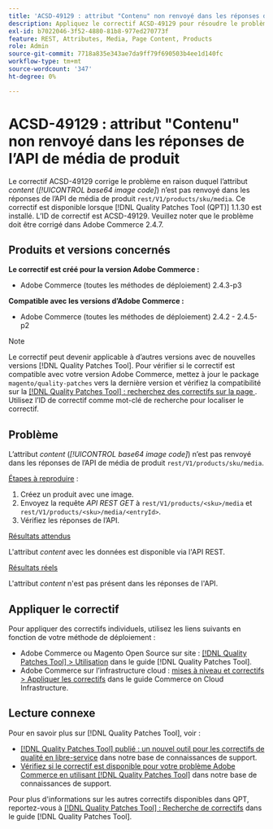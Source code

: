 ```yaml
---
title: 'ACSD-49129 : attribut "Contenu" non renvoyé dans les réponses de l’API de média de produit'
description: Appliquez le correctif ACSD-49129 pour résoudre le problème Adobe Commerce en raison duquel l’attribut *content* (*code image base64*) n’est pas renvoyé dans les réponses de l’API média du produit "rest/V1/products/sku/media".
exl-id: b7022046-3f52-4880-81b8-977ed270773f
feature: REST, Attributes, Media, Page Content, Products
role: Admin
source-git-commit: 7718a835e343ae7da9ff79f690503b4ee1d140fc
workflow-type: tm+mt
source-wordcount: '347'
ht-degree: 0%

---
```


# ACSD-49129 : attribut &quot;Contenu&quot; non renvoyé dans les réponses de l’API de média de produit

Le correctif ACSD-49129 corrige le problème en raison duquel l’attribut *content* (*[!UICONTROL base64 image code]*) n’est pas renvoyé dans les réponses de l’API de média de produit `rest/V1/products/sku/media`. Ce correctif est disponible lorsque [!DNL Quality Patches Tool (QPT)] 1.1.30 est installé. L’ID de correctif est ACSD-49129. Veuillez noter que le problème doit être corrigé dans Adobe Commerce 2.4.7.

## Produits et versions concernés

**Le correctif est créé pour la version Adobe Commerce :**

* Adobe Commerce (toutes les méthodes de déploiement) 2.4.3-p3

**Compatible avec les versions d’Adobe Commerce :**

* Adobe Commerce (toutes les méthodes de déploiement) 2.4.2 - 2.4.5-p2

>[!NOTE]
>
>Le correctif peut devenir applicable à d’autres versions avec de nouvelles versions [!DNL Quality Patches Tool]. Pour vérifier si le correctif est compatible avec votre version Adobe Commerce, mettez à jour le package `magento/quality-patches` vers la dernière version et vérifiez la compatibilité sur la [[!DNL Quality Patches Tool] : recherchez des correctifs sur la page ](https://experienceleague.adobe.com/tools/commerce-quality-patches/index.html). Utilisez l’ID de correctif comme mot-clé de recherche pour localiser le correctif.

## Problème

L’attribut *content* (*[!UICONTROL base64 image code]*) n’est pas renvoyé dans les réponses de l’API de média de produit `rest/V1/products/sku/media`.

<u>Étapes à reproduire</u> :

1. Créez un produit avec une image.
1. Envoyez la requête *API REST GET* à `rest/V1/products/<sku>/media` et `rest/V1/products/<sku>/media/<entryId>`.
1. Vérifiez les réponses de l’API.

<u>Résultats attendus</u>

L&#39;attribut *content* avec les données est disponible via l&#39;API REST.

<u>Résultats réels</u>

L&#39;attribut *content* n&#39;est pas présent dans les réponses de l&#39;API.

## Appliquer le correctif

Pour appliquer des correctifs individuels, utilisez les liens suivants en fonction de votre méthode de déploiement :

* Adobe Commerce ou Magento Open Source sur site : [[!DNL Quality Patches Tool] > Utilisation](https://experienceleague.adobe.com/docs/commerce-operations/tools/quality-patches-tool/usage.html) dans le guide [!DNL Quality Patches Tool].
* Adobe Commerce sur l’infrastructure cloud : [mises à niveau et correctifs > Appliquer les correctifs](https://experienceleague.adobe.com/docs/commerce-cloud-service/user-guide/develop/upgrade/apply-patches.html) dans le guide Commerce on Cloud Infrastructure.

## Lecture connexe

Pour en savoir plus sur [!DNL Quality Patches Tool], voir :

* [[!DNL Quality Patches Tool] publié : un nouvel outil pour les correctifs de qualité en libre-service](/help/announcements/adobe-commerce-announcements/magento-quality-patches-released-new-tool-to-self-serve-quality-patches.md) dans notre base de connaissances de support.
* [Vérifiez si le correctif est disponible pour votre problème Adobe Commerce en utilisant  [!DNL Quality Patches Tool]](/help/support-tools/patches-available-in-qpt-tool/check-patch-for-magento-issue-with-magento-quality-patches.md) dans notre base de connaissances de support.

Pour plus d&#39;informations sur les autres correctifs disponibles dans QPT, reportez-vous à [[!DNL Quality Patches Tool] : Recherche de correctifs](https://experienceleague.adobe.com/tools/commerce-quality-patches/index.html) dans le guide [!DNL Quality Patches Tool].
